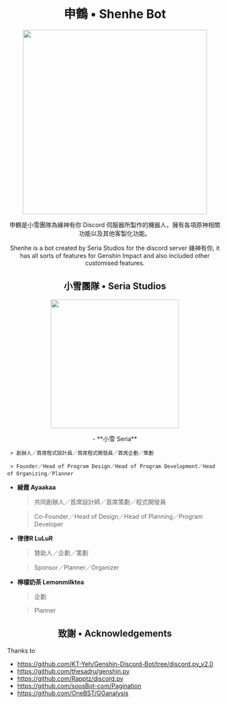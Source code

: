 <h1 align="center">申鶴 • Shenhe Bot</h1>

<p align="center">
<img src="https://i.imgur.com/bwWfOJH.png" width="430" height="430" />
</p>

<p align="center">
申鶴是小雪團隊為緣神有你 Discord 伺服器所製作的機器人，擁有各項原神相關功能以及其他客製化功能。
</p>

<p align="center">
Shenhe is a bot created by Seria Studios for the discord server 緣神有你, it has all sorts of features for 
Genshin Impact and also included other customised features.
</p>

<h2 align="center">小雪團隊 • Seria Studios</h2>

<p align="center">
<img src="https://i.imgur.com/j2RCDKr.png" width="300" height="300" />
</p>

<p align="center">
 - **小雪 Seria**

     > 創辦人／首席程式設計員／首席程式開發員／首席企劃／策劃

     > Founder／Head of Program Design／Head of Program Development／Head of Organizing／Planner

 - **綾霞 Ayaakaa**
 
     > 共同創辦人／首席設計師／首席策劃／程式開發員
     
     > Co-Founder／Head of Design／Head of Planning／Program Developer

 - **律律R LuLuR**
 
     > 贊助人／企劃／策劃

     > Sponsor／Planner／Organizer

 - **檸檬奶茶 Lemonmilktea**
     > 企劃

     > Planner
</p>

<h2 align="center">致謝 • Acknowledgements</h2> 

Thanks to

- https://github.com/KT-Yeh/Genshin-Discord-Bot/tree/discord.py_v2.0
- https://github.com/thesadru/genshin.py
- https://github.com/Rapptz/discord.py
- https://github.com/soosBot-com/Pagination
- https://github.com/OneBST/GGanalysis
